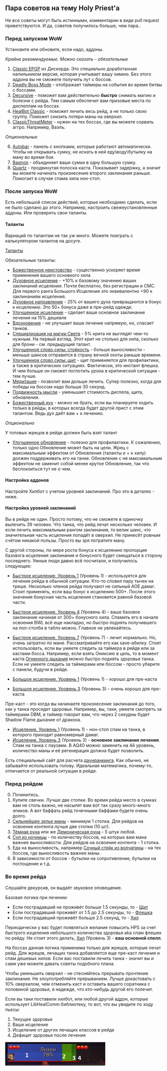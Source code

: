 ## Пара советов на тему Holy Priest'а

Не все советы могут быть истинными, комментарии в виде pull request приветствуются. И да, советов получилось больше, чем пара.. 


### Перед запуском WoW
Установите или обновите, если надо, аддоны. 

*Крайне рекомендуемые. Можно сказать - обязательные*

1. [Сlassic EPGP](https://discordapp.com/channels/620682853709250560/643531403912282112/643534836186742795) из Дискорда. Это специально доработанная напильником версия, которая учитывает вашу химию. Без этого аддона вы не сможете получить лут с боссов. 
2. [Deadly Boss Mode](https://www.curseforge.com/wow/addons/deadly-boss-mods ) - отображает таймеры на события во время битвы с боссами. 
3. [Decursive](https://www.curseforge.com/wow/addons/decursive) - поможет вам действительно **быстро** снимать магию и болезни с рейда. Тем самым обеспечит вам призовые места по диспеллам на боссах. 
4. [HealBot Classic](https://www.curseforge.com/wow/addons/healbot-classic) - поможет лечить весь рейд, а не только свою группу. Поможет снизить потери маны на оверхил. 
5. [ClassicThreatMeter](https://www.curseforge.com/wow/addons/classicthreatmeter) - нужен на тех боссах, где вы можете сорвать аггро. Например, Ваэль. 

*Опциональные*

6. [Autobar](https://www.curseforge.com/wow/addons/autobar-classic) - панель с кнопками, которые работают автоматически. Чтобы не открывать сумку, не искать в ней еду\воду\бутылку на ману во время боя. 
7. [Bagnon](https://www.curseforge.com/wow/addons/bagnon) - объединяет ваши сумки в одну большую сумку.
8. [Quartz](https://www.curseforge.com/wow/addons/quartz) - продвинутая полоска каста. Показывает задержку, а значит вы можете начинать произнесение второго заклинания раньше. Помогает в случае спама хила нон-стоп. 

### После запуска WoW
Есть небольшой список действий, которые необходимо сделать, если не было сделано до этого. Например, настроить свежеустановленные аддоны. Или проверить свои таланты. 

#### Таланты
Вариаций по талантам не так уж много. Можете поиграть с калькулятором талантов на досуге. 

[Таланты](https://classic.wowhead.com/talent-calc/embed/priest/5012301305001-025051031300055)

Обязательные таланты: 
* [Божественное неистовство](https://ru.classic.wowhead.com/spell=18535) - существенно ускоряет время применения вашего основного хила
* [Духовное исцеление](https://ru.classic.wowhead.com/spell=14898) - +10% к базовому значению ваших заклинаний исцеления. Почти бесплатно, без регистрации и СМС. Для первого ранга Большого Исцеления это эквивалентно +90 к заклинаниям исцеления.
* [Духовное направление](https://ru.classic.wowhead.com/spell=14901) - 25% от вашего духа превращаются в бонус к исцелению. Это 50+ бонуса даже в пре-рейд одежде. 
* [Улучшенное исцеление](https://ru.classic.wowhead.com/spell=15014) - сделает ваше основное заклинание лечения на 15% дешевле
* [Вдохновение](https://ru.classic.wowhead.com/spell=14892) - не улучшает ваше лечение напрямую, но, спасает танков. 
* [Cпециализация на магии Света](https://ru.classic.wowhead.com/spell=15011) - 5% крита не выглядят чем-то нужным. На первый взгляд. Этот крит не столько для хила, сколько для брони - см. предыдущий талант.
* [Улучшенное слово силы: стойкость](https://ru.classic.wowhead.com/spell=14767) - больше выносливости - меньше шансов отправится в страну вечной охоты раньше времени. 
* [Улучшенное слово силы: щит](https://ru.classic.wowhead.com/spell=14769) - щит применяется для профилактики, а также в критических ситуациях. Фактически, это инстант флешка. И чем больше он сможет поглотить урона в критической ситуации - тем лучше. 
* [Медитация](https://ru.classic.wowhead.com/spell=14777) - позволит вам дольше лечить. Супер полезно, когда для победы на боссом надо больше 30 секунд.
* [Подвижность мысли](https://ru.classic.wowhead.com/spell=14783) - уменьшает стоимость диспела, щита, обновления. 
* [Божественный дух](https://ru.classic.wowhead.com/spell=14752) - можно не брать, если вы планируете ходить только в рейды, в которых всегда будет другой прист с этим талантом. Ведь дух даёт вам + к лечению.

*Опционально*

У топовых жрецов в рейде должен быть взят талант 
* [Улучшенное обновление](https://ru.classic.wowhead.com/spell=15020) - полезно для профилактики. К сожалению, только одно Обновление может быть на цели. Жрец с максимальным эффектом от Обновления (таланты и + к хилу) должен поддерживать его на танке. Обновление с не максимальным эффектом не заменит собой менее крутое Обновление, так что беспокоиться тут не о чем. 

#### Настройка аддонов
Настройте Хилбот с учетом уровней заклинаний. Про это в деталях - ниже.


#### Настройка уровней заклинаний
Вы в рейде не один. Просто потому, что не сможете в одиночку вылечить 39 человек. Что танка, что рейд лечат несколько человек. И если лечить максимальным рангом заклинания, то велик шанс, что значительная часть исцеления попадёт в оверхил. Не принесёт ровным счётом никакой пользы. Просто вы зря потратите ману. 

С другой стороны, по мере роста бонуса к исцелению пропорция базовога исцеления заклинания и бонусного будет смещаться в сторону последнего. Умные люди давно всё посчитали, и получилось следующее:

* [Быстрое исцеление. Уровень 1](https://ru.classic.wowhead.com/spell=2061) (Уровень 1) - используется для лечения рейда в обычной ситуации. Кто-то словил пару тычек на треше. Несколько членов рейда получают не сильный АОЕ дамаг. Стоит применять, если ваш бонус к исцелению 500+. После этого значения бонусная часть исцеления становится равной базовой части. 
* [Быстрое исцеление. Уровень 4](https://ru.classic.wowhead.com/spell=9474) (Уровень 4) - ваше базовое заклинание начиная от 300+ бонусного хила. Спамить его в начале освоения BWL всё еще накладно, но быстро поднять получившего на пол-столба в табло можно. Главное не увлекайтесь. 
* [Быстрое исцеление. Уровень 7](https://ru.classic.wowhead.com/spell=10917) (Уровень 7) - лечит нормально. Но, очень затратно по мане. Рассматривайте его как save-абилку. Стоит использовать, если вы умеете следить за таймера в рейде или за кастами босса. Например, если взять Ониксию в цель, то в момент каста [Огненного дыхания](https://ru.classic.wowhead.com/spell=18435) можно быстро поднять здоровье танка. Если не умеете следить за таймерами или боссом - просто уберите с панели, будучи в рейде. 


* [Большое исцеление. Уровень 1](https://ru.classic.wowhead.com/spell=2060) (Уровень 1) - хорошо для пре-каста
* [Большое исцеление. Уровень 3](https://classic.wowhead.com/spell=10964) (Уровень 3) - очень хорошо для пре-каста

Пре-каст - это когда вы начинаете произнесение заклинания до того, как у танка просядет здоровье. Например, вы, таки, умеете смотреть за таймерами DBM, и таймер говорит вам, что через 2 секудны будет Shadow Flame дыхание от дракона.


* [Исцеление. Уровень 1](https://classic.wowhead.com/spell=2054) (Уровень 1) - нон-стоп спам на танка, в которого приходит равномерный дамаг. 
* [Исцеление. Уровень 3](https://classic.wowhead.com/spell=6063) (Уровень 3) - **основное заклинание лечения**. Спам на танка с паузами. В AQ40 можно заменить на 4й уровень, количество маны и её регенерация должна будет позволить. 


Есть специальный сайт для расчета [даунранкинга](https://www.wowdownrank.com/). Как обычно, не забывайте использовать голову. Идеальная математика, почему-то, отличается от реальной ситуации в рейде.

### Перед рейдом
0. Починитесь.
1. Купите свечки. Лучше две стопки. Во время рейда место в сумках вам не столь важно, не насыпят вам вот так сразу много-много эпиков. А вот баффать рейд точечными баффами будете очень долго.
2. [Сильнейшее зелье маны](https://ru.classic.wowhead.com/item=13444/) - минимум 1 стопка. Для рейдов на освоение контента лучше две стопки (10 шт).
3. [Тёмная руна](https://ru.classic.wowhead.com/item=20520) или же [Демоническая руна](https://ru.classic.wowhead.com/item=12662) - 5 штук любой.
4. [Суп из ночницы](https://ru.classic.wowhead.com/item=13931) - по количеству боссов, на которых вам мана важнее выносливости. Для рейдов на освоение контента - 1 стопка.
5. Еда на выносливость, например [Сочный стейк из волчатины](https://ru.classic.wowhead.com/item=18045) - на тех боссов, где выносливость важнее маны.
6. В зависимости от боссов - бутылки на сопротивление, бутылки на поглощение и т.д.

### Во время рейда
Слушайте декурсив, он выдаёт звуковое оповещение. 

Базовая логика при лечении:
* Если пострадавший не проживёт больше 1.5 секунды, то  - [Щит](https://ru.classic.wowhead.com/spell=10901)
* Если пострадавший проживёт от 1.5 до 2.5 секунды, то  - [Флешка](https://ru.classic.wowhead.com/spell=9474)
* Если пострадавший проживёт больше 2.5 секунд, то - [Хил](https://ru.classic.wowhead.com/spell=6063)

Периодически у вас будет появляться желание повысить HPS за счет быстрого изцеления небольшого количества здоровья aka спам флешек по рейду. Не стоит этого делать, [Хил](https://ru.classic.wowhead.com/spell=6063) (Уровень 3) - **ваш основной спелл**. 

На боссах данная логика применима только для жрецов, которые лечат рейд. Для жрецов, лечащих танка добавляется еще пре-каст лечения и спам дешевых хилов. Если вас поставили лечить танка - значит вы и сами уже можете давать советы подобного плана. 

Чтобы уменьшить оверхил - не стесняйтесь прерывать прочтение заклинания. Не злоупотребляйте прерыванием. Лучше докастовать с 10% оверхилом, чем отменить каст и оставить вашего соратника с половиной здоровья, в надежде, что кто-нибудь другой его полечит.

Если вы таки поставили хилбот, или любой другой аддон, которые использует LibHealComm библиотеку, то вот, что вы увидите по ходу пьесы:
1. Текущее здоровье
2. Ваше исцеление
3. Исцеление от других лечащих классов в рейде
4. Дефицит здоровья после лечения

![frame explained](/img/heal_inc.png)

<script>var whTooltips = {colorLinks: false, iconizeLinks: true, renameLinks: true};</script>
<script src="https://wow.zamimg.com/widgets/power.js"></script>
